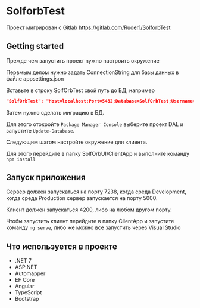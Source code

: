 # SolforbTest

Проект мигрирован с Gitlab https://gitlab.com/Ruder1/SolforbTest

## Getting started

Прежде чем запустить проект нужно настроить окружение

Первмым делом нужно задать ConnectionString для базы данных
в файле appsettings.json

Вставьте в строку SolfOrbTest свой путь до БД, например

```json 
"SolfOrbTest": "Host=localhost;Port=5432;Database=SolfOrbTest;Username=postgres;Password=1015"
```

Затем нужно сделать миграцию в БД.

Для этого отокройте `Package Manager Console` выберите проект DAL и запустите `Update-Database`.

Следующим шагом настройте окружение для клиента.

Для этого перейдите в папку SolfOrbUI/ClientApp и выполните команду `npm install`

## Запуск приложения

Сервер должен запускаться на порту 7238, когда среда Development, когда среда Production сервер запускается на порту 5000.

Клиент должен запускаться 4200, либо на любом другом порту.

Чтобы запустить клиент перейдите в папку ClientApp и запустите команду `ng serve`, либо же можно все запустить через Visual Studio

## Что используется в проекте

- .NET 7  
- ASP.NET  
- Automapper  
- EF Core  
- Angular  
- TypeScript  
- Bootstrap  
